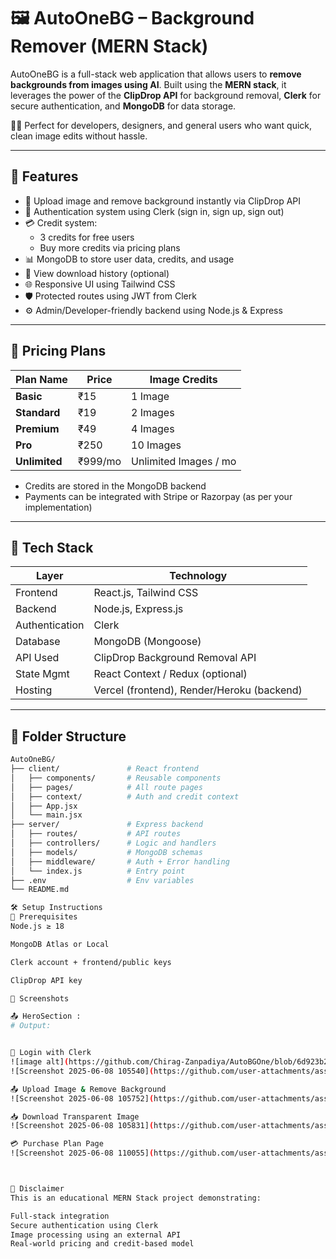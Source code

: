# 🖼️ AutoOneBG – Background Remover (MERN Stack)

AutoOneBG is a full-stack web application that allows users to **remove backgrounds from images using AI**. Built using the **MERN stack**, it leverages the power of the **ClipDrop API** for background removal, **Clerk** for secure authentication, and **MongoDB** for data storage.  

🧑‍💻 Perfect for developers, designers, and general users who want quick, clean image edits without hassle.  

---

## 🚀 Features

- 🎨 Upload image and remove background instantly via ClipDrop API
- 👤 Authentication system using Clerk (sign in, sign up, sign out)
- 💳 Credit system:
  - 3 credits for free users
  - Buy more credits via pricing plans
- 📊 MongoDB to store user data, credits, and usage
- 📁 View download history (optional)
- 🌐 Responsive UI using Tailwind CSS
- 🛡️ Protected routes using JWT from Clerk
- ⚙️ Admin/Developer-friendly backend using Node.js & Express

---

## 💸 Pricing Plans

| Plan Name        | Price    | Image Credits         |
|------------------|----------|------------------------|
| **Basic**        | ₹15      | 1 Image                |
| **Standard**     | ₹19      | 2 Images               |
| **Premium**      | ₹49      | 4 Images               |
| **Pro**          | ₹250     | 10 Images              |
| **Unlimited**    | ₹999/mo  | Unlimited Images / mo |

- Credits are stored in the MongoDB backend
- Payments can be integrated with Stripe or Razorpay (as per your implementation)

---

## 🧱 Tech Stack

| Layer        | Technology       |
|--------------|------------------|
| Frontend     | React.js, Tailwind CSS |
| Backend      | Node.js, Express.js    |
| Authentication | Clerk              |
| Database     | MongoDB (Mongoose)     |
| API Used     | ClipDrop Background Removal API |
| State Mgmt   | React Context / Redux (optional) |
| Hosting      | Vercel (frontend), Render/Heroku (backend) |

---

## 📂 Folder Structure

```bash
AutoOneBG/
├── client/               # React frontend
│   ├── components/       # Reusable components
│   ├── pages/            # All route pages
│   ├── context/          # Auth and credit context
│   ├── App.jsx
│   └── main.jsx
├── server/               # Express backend
│   ├── routes/           # API routes
│   ├── controllers/      # Logic and handlers
│   ├── models/           # MongoDB schemas
│   ├── middleware/       # Auth + Error handling
│   └── index.js          # Entry point
├── .env                  # Env variables
└── README.md

🛠️ Setup Instructions
📌 Prerequisites
Node.js ≥ 18

MongoDB Atlas or Local

Clerk account + frontend/public keys

ClipDrop API key

📸 Screenshots

📤 HeroSection :
# Output:


🔐 Login with Clerk
![image alt](https://github.com/Chirag-Zanpadiya/AutoBGOne/blob/6d923b275f6cc76272b95ca90e58cdb61f08c1aa/frontend/public/Screenshot%202025-06-08%20104713.png)
![Screenshot 2025-06-08 105540](https://github.com/user-attachments/assets/5c2af01c-2b09-4ac3-a6ab-598378a2b5cc)

📤 Upload Image & Remove Background
![Screenshot 2025-06-08 105752](https://github.com/user-attachments/assets/d80e2b9d-ef0f-4e5a-a1b7-2a5c172ea559)

📥 Download Transparent Image
![Screenshot 2025-06-08 105831](https://github.com/user-attachments/assets/e24668cf-896f-4714-b61d-b34cb01aa214)

💳 Purchase Plan Page
![Screenshot 2025-06-08 110055](https://github.com/user-attachments/assets/ab9aa913-fc89-4b9e-bcbc-b7ceee5d55d1)



📢 Disclaimer
This is an educational MERN Stack project demonstrating:

Full-stack integration
Secure authentication using Clerk
Image processing using an external API
Real-world pricing and credit-based model
